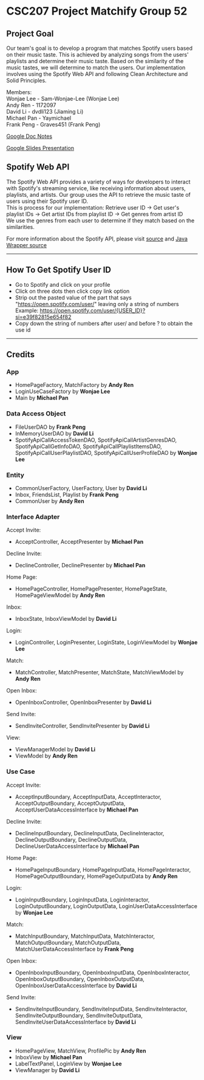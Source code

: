 # CSC207 Project Matchify Group 52

## **Project Goal**
Our team's goal is to develop a program that matches Spotify users based on their music taste. This is achieved by analyzing songs from the users' playlists and determine their music taste. Based on the similarity of the music tastes, we will determine to match the users. Our implementation involves using the Spotify Web API and following Clean Architecture and Solid Principles.

Members:\
Wonjae Lee - Sam-Wonjae-Lee (Wonjae Lee)\
Andy Ren - 1172097\
David Li - dvdli123 (Jiaming Li)\
Michael Pan - Yaymichael\
Frank Peng - Graves451 (Frank Peng)

[Google Doc Notes](https://docs.google.com/document/d/1fccZgwsFML7ln8LYjmQiHKzzh7x_m6ANvomALBYI5uc/edit)

[Google Slides Presentation](https://docs.google.com/presentation/d/1cYuKYeAxn5X2vGnBf689F8s1d6cob18szrKQlGUUwNg/edit?usp=sharing)

## **Spotify Web API**
The Spotify Web API provides a variety of ways for developers to interact with Spotify's streaming service, like receiving information about users, playlists, and artists. Our group uses the API to retrieve the music taste of users using their Spotify user ID. \
This is process for our implementation:
Retrieve user ID -> Get user's playlist IDs -> Get artist IDs from playlist ID -> Get genres from artist ID \
We use the genres from each user to determine if they match based on the similarities.

For more information about the Spotify API, please visit [source](https://developer.spotify.com/documentation/web-api) and [Java Wrapper source](https://github.com/spotify-web-api-java/spotify-web-api-java)

---

## **How To Get Spotify User ID**
- Go to Spotify and click on your profile
- Click on three dots then click copy link option
- Strip out the pasted value of the part that says "https://open.spotify.com/user/" leaving only a string of numbers \
Example:
https://open.spotify.com/user/{USER_ID}?si=e39f82815e654f82
- Copy down the string of numbers after user/ and before ? to obtain the use id
---
## **Credits**

### App
- HomePageFactory, MatchFactory by **Andy Ren**
- LoginUseCaseFactory by **Wonjae Lee**
- Main by **Michael Pan**

### Data Access Object
- FileUserDAO by **Frank Peng**
- InMemoryUserDAO by **David Li**
- SpotifyApiCallAccessTokenDAO, SpotifyApiCallArtistGenresDAO, SpotifyApiCallGetInfoDAO, SpotifyApiCallPlaylistItemsDAO, SpotifyApiCallUserPlaylistDAO, SpotifyApiCallUserProfileDAO by **Wonjae Lee**

### Entity
- CommonUserFactory, UserFactory, User by **David Li**
- Inbox, FriendsList, Playlist by **Frank Peng**
- CommonUser by **Andy Ren**

### Interface Adapter
Accept Invite:
- AcceptController, AcceptPresenter by **Michael Pan**
  
Decline Invite:
- DeclineController, DeclinePresenter by **Michael Pan**
  
Home Page:
- HomePageController, HomePagePresenter, HomePageState, HomePageViewModel by **Andy Ren**
  
Inbox:
- InboxState, InboxViewModel by **David Li**
  
Login:
- LoginController, LoginPresenter, LoginState, LoginViewModel by **Wonjae Lee**
  
Match:
- MatchController, MatchPresenter, MatchState, MatchViewModel by **Andy Ren**
  
Open Inbox:
- OpenInboxController, OpenInboxPresenter by **David Li**
  
Send Invite:
- SendInviteController, SendInvitePresenter by **David Li**
  
View:
- ViewManagerModel by **David Li**
- ViewModel by **Andy Ren**

### Use Case
Accept Invite:
- AcceptInputBoundary, AcceptInputData, AcceptInteractor, AcceptOutputBoundary, AcceptOutputData, AcceptUserDataAccessInterface by **Michael Pan**
  
Decline Invite:
- DeclineInputBoundary, DeclineInputData, DeclineInteractor, DeclineOutputBoundary, DeclineOutputData, DeclineUserDataAccessInterface by **Michael Pan**
  
Home Page:
- HomePageInputBoundary, HomePageInputData, HomePageInteractor, HomePageOutputBoundary, HomePageOutputData by **Andy Ren**

Login:
- LoginInputBoundary, LoginInputData, LoginInteractor, LoginOutputBoundary, LoginOutputData, LoginUserDataAccessInterface by **Wonjae Lee**
  
Match:
- MatchInputBoundary, MatchInputData, MatchInteractor, MatchOutputBoundary, MatchOutputData, MatchUserDataAccessInterface by **Frank Peng**
  
Open Inbox:
- OpenInboxInputBoundary, OpenInboxInputData, OpenInboxInteractor, OpenInboxOutputBoundary, OpenInboxOutputData, OpenInboxUserDataAccessInterface by **David Li**
  
Send Invite:
- SendInviteInputBoundary, SendInviteInputData, SendInviteInteractor, SendInviteOutputBoundary, SendInviteOutputData, SendInviteUserDataAccessInterface by **David Li**

### View
- HomePageView, MatchView, ProfilePic by **Andy Ren**
- InboxView by **Michael Pan**
- LabelTextPanel, LoginView by **Wonjae Lee**
- ViewManager by **David Li**

